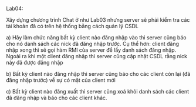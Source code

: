 Lab04: 

Xây dựng chương trình Chat ở như Lab03 nhưng server sẽ phải kiểm tra các tài khoản đã có trên hệ thống bằng cách quản lý CSDL

a) Hãy làm chức năng bất kỳ client nào đăng nhập vào thì server cũng báo cho nó danh sách các nick đã đăng nhập trước. Cụ thể hơn: client đăng nhập xong thì sẽ gọi hàm RMI của server để lấy danh sách đăng nhập. Ngoài ra khi một client đăng nhập thì server cũng cập nhật CSDL rằng nick này đã được đăng nhập

b) Bất kỳ client nào đăng nhập thì server cũng báo cho các client còn lại (đã đăng nhập trước) về sự có mặt của client mới

c) Bất kỳ client nào đăng xuất thì server cũng xoá khỏi danh sách các client đã đăng nhập và báo cho các client khác.

